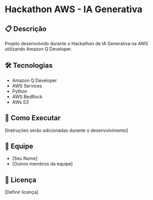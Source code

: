 # Hackathon AWS - IA Generativa

## 📋 Descrição
Projeto desenvolvido durante o Hackathon de IA Generativa na AWS utilizando Amazon Q Developer.

## 🛠️ Tecnologias
- Amazon Q Developer
- AWS Services
- Python
- AWS BedRock
- AWs S3

## 🚀 Como Executar
[Instruções serão adicionadas durante o desenvolvimento]

## 👥 Equipe
- [Seu Nome]
- [Outros membros da equipe]

## 📝 Licença
[Definir licença]

